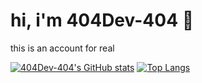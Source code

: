 # hi, i'm 404Dev-404 👋

this is an account for real

[![404Dev-404's GitHub stats](https://github-readme-stats.vercel.app/api?username=404Dev-404)](https://github.com/anuraghazra/github-readme-stats)
[![Top Langs](https://github-readme-stats.vercel.app/api/top-langs/?username=404Dev-404)](https://github.com/anuraghazra/github-readme-stats)
